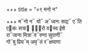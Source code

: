 +++
title = "०९ मनो न"

+++
म᳓नो न᳓ यो᳓ अ᳓ध्वनः सद्य᳓ ए᳓ति  
ए᳓कः सत्रा᳓ सा᳐रो व᳓स्व ईशे  
रा᳓जाना मित्रा᳓व᳓रुणा सुपाणी᳓  
गो᳓षु प्रिय᳓म् अमृ᳓तं र᳓क्षमाणा
